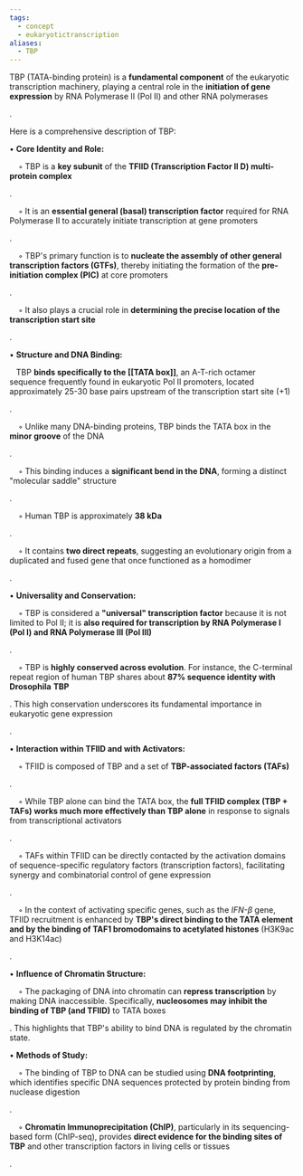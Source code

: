 ```yaml
---
tags:
  - concept
  - eukaryotictranscription
aliases:
  - TBP
---
```

TBP (TATA-binding protein) is a **fundamental component** of the eukaryotic transcription machinery, playing a central role in the **initiation of gene expression** by RNA Polymerase II (Pol II) and other RNA polymerases

.

Here is a comprehensive description of TBP:

• **Core Identity and Role:**

    ◦ TBP is a **key subunit** of the **TFIID (Transcription Factor II D) multi-protein complex**

.

    ◦ It is an **essential general (basal) transcription factor** required for RNA Polymerase II to accurately initiate transcription at gene promoters

.

    ◦ TBP's primary function is to **nucleate the assembly of other general transcription factors (GTFs)**, thereby initiating the formation of the **pre-initiation complex (PIC)** at core promoters

.

    ◦ It also plays a crucial role in **determining the precise location of the transcription start site**

.

• **Structure and DNA Binding:**

   TBP **binds specifically to the [[TATA box]]**, an A-T-rich octamer sequence frequently found in eukaryotic Pol II promoters, located approximately 25-30 base pairs upstream of the transcription start site (+1)

.

    ◦ Unlike many DNA-binding proteins, TBP binds the TATA box in the **minor groove** of the DNA

.

    ◦ This binding induces a **significant bend in the DNA**, forming a distinct "molecular saddle" structure

.

    ◦ Human TBP is approximately **38 kDa**

.

    ◦ It contains **two direct repeats**, suggesting an evolutionary origin from a duplicated and fused gene that once functioned as a homodimer

.

• **Universality and Conservation:**

    ◦ TBP is considered a **"universal" transcription factor** because it is not limited to Pol II; it is **also required for transcription by RNA Polymerase I (Pol I) and RNA Polymerase III (Pol III)**

.

    ◦ TBP is **highly conserved across evolution**. For instance, the C-terminal repeat region of human TBP shares about **87% sequence identity with** **Drosophila** **TBP**

. This high conservation underscores its fundamental importance in eukaryotic gene expression

.

• **Interaction within TFIID and with Activators:**

    ◦ TFIID is composed of TBP and a set of **TBP-associated factors (TAFs)**

.

    ◦ While TBP alone can bind the TATA box, the **full TFIID complex (TBP + TAFs) works much more effectively than TBP alone** in response to signals from transcriptional activators

.

    ◦ TAFs within TFIID can be directly contacted by the activation domains of sequence-specific regulatory factors (transcription factors), facilitating synergy and combinatorial control of gene expression

.

    ◦ In the context of activating specific genes, such as the _IFN-β_ gene, TFIID recruitment is enhanced by **TBP's direct binding to the TATA element and by the binding of TAF1 bromodomains to acetylated histones** (H3K9ac and H3K14ac)

.

• **Influence of Chromatin Structure:**

    ◦ The packaging of DNA into chromatin can **repress transcription** by making DNA inaccessible. Specifically, **nucleosomes may inhibit the binding of TBP (and TFIID)** to TATA boxes

. This highlights that TBP's ability to bind DNA is regulated by the chromatin state.

• **Methods of Study:**

    ◦ The binding of TBP to DNA can be studied using **DNA footprinting**, which identifies specific DNA sequences protected by protein binding from nuclease digestion

.

    ◦ **Chromatin Immunoprecipitation (ChIP)**, particularly in its sequencing-based form (ChIP-seq), provides **direct evidence for the binding sites of TBP** and other transcription factors in living cells or tissues

.